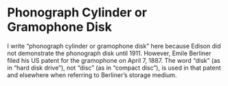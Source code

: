 # Phonograph Cylinder or Gramophone Disk 

I write “phonograph cylinder or gramophone disk” here because Edison did not demonstrate the phonograph disk until 1911. However, Emile Berliner filed his US patent for the gramophone on April 7, 1887. The word “disk” (as in “hard disk drive”), not “disc” (as in “compact disc”), is used in that patent and elsewhere when referring to Berliner’s storage medium.